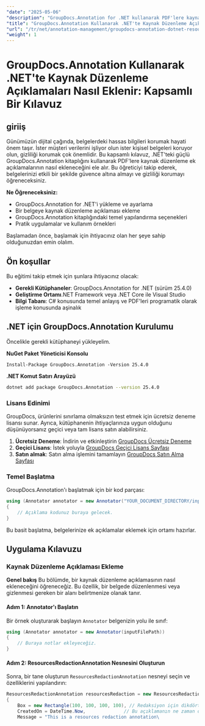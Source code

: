 ```yaml
---
"date": "2025-05-06"
"description": "GroupDocs.Annotation for .NET kullanarak PDF'lere kaynak düzenleme ek açıklamalarının nasıl ekleneceğini öğrenin. Bu ayrıntılı kılavuzla hassas bilgileri koruyun ve belge güvenliğini artırın."
"title": "GroupDocs.Annotation Kullanarak .NET'te Kaynak Düzenleme Açıklamaları Nasıl Eklenir? Kapsamlı Bir Kılavuz"
"url": "/tr/net/annotation-management/groupdocs-annotation-dotnet-resource-redaction/"
"weight": 1
---
```


# GroupDocs.Annotation Kullanarak .NET'te Kaynak Düzenleme Açıklamaları Nasıl Eklenir: Kapsamlı Bir Kılavuz

## giriiş

Günümüzün dijital çağında, belgelerdeki hassas bilgileri korumak hayati önem taşır. İster müşteri verilerini işliyor olun ister kişisel belgeleri koruyor olun, gizliliği korumak çok önemlidir. Bu kapsamlı kılavuz, .NET'teki güçlü GroupDocs.Annotation kitaplığını kullanarak PDF'lere kaynak düzenleme ek açıklamalarının nasıl ekleneceğini ele alır. Bu öğreticiyi takip ederek, belgelerinizi etkili bir şekilde güvence altına almayı ve gizliliği korumayı öğreneceksiniz.

**Ne Öğreneceksiniz:**
- GroupDocs.Annotation for .NET'i yükleme ve ayarlama
- Bir belgeye kaynak düzenleme açıklaması ekleme
- GroupDocs.Annotation kitaplığındaki temel yapılandırma seçenekleri
- Pratik uygulamalar ve kullanım örnekleri

Başlamadan önce, başlamak için ihtiyacınız olan her şeye sahip olduğunuzdan emin olalım.

## Ön koşullar

Bu eğitimi takip etmek için şunlara ihtiyacınız olacak:

- **Gerekli Kütüphaneler**: GroupDocs.Annotation for .NET (sürüm 25.4.0)
- **Geliştirme Ortamı**.NET Framework veya .NET Core ile Visual Studio
- **Bilgi Tabanı**: C# konusunda temel anlayış ve PDF'leri programatik olarak işleme konusunda aşinalık

## .NET için GroupDocs.Annotation Kurulumu

Öncelikle gerekli kütüphaneyi yükleyelim.

**NuGet Paket Yöneticisi Konsolu**
```shell
Install-Package GroupDocs.Annotation -Version 25.4.0
```

**\.NET Komut Satırı Arayüzü**
```bash
dotnet add package GroupDocs.Annotation --version 25.4.0
```

### Lisans Edinimi

GroupDocs, ürünlerini sınırlama olmaksızın test etmek için ücretsiz deneme lisansı sunar. Ayrıca, kütüphanenin ihtiyaçlarınıza uygun olduğunu düşünüyorsanız geçici veya tam lisans satın alabilirsiniz.

1. **Ücretsiz Deneme**: İndirin ve etkinleştirin [GroupDocs Ücretsiz Deneme](https://releases.groupdocs.com/annotation/net/)
2. **Geçici Lisans**: İstek yoluyla [GroupDocs Geçici Lisans Sayfası](https://purchase.groupdocs.com/temporary-license/)
3. **Satın almak**: Satın alma işlemini tamamlayın [GroupDocs Satın Alma Sayfası](https://purchase.groupdocs.com/buy)

### Temel Başlatma

GroupDocs.Annotation'ı başlatmak için bir kod parçası:

```csharp
using (Annotator annotator = new Annotator("YOUR_DOCUMENT_DIRECTORY/input.pdf"))
{
    // Açıklama kodunuz buraya gelecek.
}
```

Bu basit başlatma, belgelerinize ek açıklamalar eklemek için ortamı hazırlar.

## Uygulama Kılavuzu

### Kaynak Düzenleme Açıklaması Ekleme

**Genel bakış**
Bu bölümde, bir kaynak düzenleme açıklamasının nasıl ekleneceğini öğreneceğiz. Bu özellik, bir belgede düzenlenmesi veya gizlenmesi gereken bir alanı belirtmenize olanak tanır.

#### Adım 1: Annotator'ı Başlatın
Bir örnek oluşturarak başlayın `Annotator` belgenizin yolu ile sınıf:

```csharp
using (Annotator annotator = new Annotator(inputFilePath))
{
    // Buraya notlar ekleyeceğiz.
}
```

#### Adım 2: ResourcesRedactionAnnotation Nesnesini Oluşturun
Sonra, bir tane oluşturun `ResourcesRedactionAnnotation` nesneyi seçin ve özelliklerini yapılandırın:

```csharp
ResourcesRedactionAnnotation resourcesRedaction = new ResourcesRedactionAnnotation
{
    Box = new Rectangle(100, 100, 100, 100), // Redaksiyon için dikdörtgen alanını tanımlar
    CreatedOn = DateTime.Now,              // Bu açıklamanın ne zaman oluşturulduğunu ayarlar
    Message = "This is a resources redaction annotation\